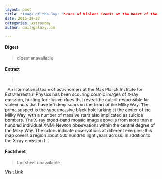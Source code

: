 ```yaml
---
layout: post
title: "Image of the Day: "Scars of Violent Events at the Heart of the Milky Way""
date: 2015-10-27
categories: Astronomy
author: dailygalaxy.com

---
```



#### Digest
>digest unavailable

#### Extract
>       An international team of astronomers at the Max Planck Institute for Extraterrestrial Physics has been scouring cosmic images of X-ray emission, hunting for elusive clues that reveal the culprit responsible for violent acts that have left deep scars on the heart of the Milky Way. The prime suspect is the supermassive black hole lurking at the center of the Milky Way, with a number of massive stars also implicated as suicide bombers. The X-ray broad-band mosaic image above is from more than a hundred individual XMM-Newton observations within the central degree of the Milky Way. The colors indicate observations at different energies; this map covers a region about 500 hundred light years across. In addition to the X-ray emission f...

#### Factsheet
>factsheet unavailable

[Visit Link](http://www.dailygalaxy.com/my_weblog/2015/10/image-of-the-day-scars-of-violent-events-at-the-heart-of-the-milky-way.html)


